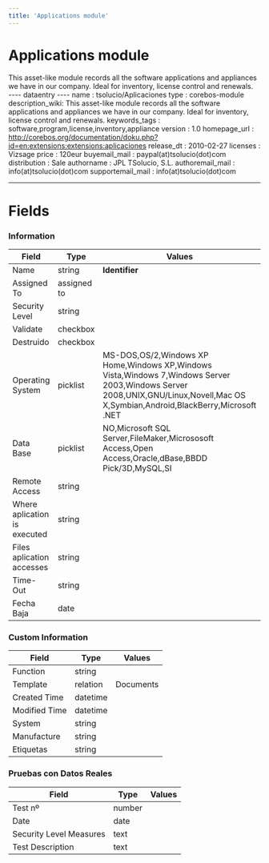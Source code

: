 ```yaml
---
title: 'Applications module'
---
```


Applications module
===================

This asset-like module records all the software applications and
appliances we have in our company. Ideal for inventory, license control
and renewals.  
---- dataentry ---- name : tsolucio/Aplicaciones type : corebos-module
description\_wiki: This asset-like module records all the software
applications and appliances we have in our company. Ideal for inventory,
license control and renewals. keywords\_tags :
software,program,license,inventory,appliance version : 1.0 homepage\_url
:
<http://corebos.org/documentation/doku.php?id=en:extensions:extensions:aplicaciones>
release\_dt : 2010-02-27 licenses : Vizsage price : 120eur
buyemail\_mail : paypal(at)tsolucio(dot)com distribution : Sale
authorname : JPL TSolucio, S.L. authoremail\_mail :
info(at)tsolucio(dot)com supportemail\_mail : info(at)tsolucio(dot)com

------------------------------------------------------------------------

  

Fields
======

### Information

<table>
<thead>
<tr class="header">
<th>Field</th>
<th>Type</th>
<th>Values</th>
</tr>
</thead>
<tbody>
<tr class="odd">
<td>Name</td>
<td>string</td>
<td><strong>Identifier</strong></td>
</tr>
<tr class="even">
<td>Assigned To</td>
<td>assigned to</td>
<td></td>
</tr>
<tr class="odd">
<td>Security Level</td>
<td>string</td>
<td></td>
</tr>
<tr class="even">
<td>Validate</td>
<td>checkbox</td>
<td></td>
</tr>
<tr class="odd">
<td>Destruido</td>
<td>checkbox</td>
<td></td>
</tr>
<tr class="even">
<td>Operating System</td>
<td>picklist</td>
<td>MS-DOS,OS/2,Windows XP Home,Windows XP,Windows Vista,Windows 7,Windows Server 2003,Windows Server 2008,UNIX,GNU/Linux,Novell,Mac OS X,Symbian,Android,BlackBerry,Microsoft .NET</td>
</tr>
<tr class="odd">
<td>Data Base</td>
<td>picklist</td>
<td>NO,Microsoft SQL Server,FileMaker,Micrososoft Access,Open Access,Oracle,dBase,BBDD Pick/3D,MySQL,SI</td>
</tr>
<tr class="even">
<td>Remote Access</td>
<td>string</td>
<td></td>
</tr>
<tr class="odd">
<td>Where aplication is executed</td>
<td>string</td>
<td></td>
</tr>
<tr class="even">
<td>Files aplication accesses</td>
<td>string</td>
<td></td>
</tr>
<tr class="odd">
<td>Time-Out</td>
<td>string</td>
<td></td>
</tr>
<tr class="even">
<td>Fecha Baja</td>
<td>date</td>
<td></td>
</tr>
</tbody>
</table>

### Custom Information

<table>
<thead>
<tr class="header">
<th>Field</th>
<th>Type</th>
<th>Values</th>
</tr>
</thead>
<tbody>
<tr class="odd">
<td>Function</td>
<td>string</td>
<td></td>
</tr>
<tr class="even">
<td>Template</td>
<td>relation</td>
<td>Documents</td>
</tr>
<tr class="odd">
<td>Created Time</td>
<td>datetime</td>
<td></td>
</tr>
<tr class="even">
<td>Modified Time</td>
<td>datetime</td>
<td></td>
</tr>
<tr class="odd">
<td>System</td>
<td>string</td>
<td></td>
</tr>
<tr class="even">
<td>Manufacture</td>
<td>string</td>
<td></td>
</tr>
<tr class="odd">
<td>Etiquetas</td>
<td>string</td>
<td></td>
</tr>
</tbody>
</table>

### Pruebas con Datos Reales

<table>
<thead>
<tr class="header">
<th>Field</th>
<th>Type</th>
<th>Values</th>
</tr>
</thead>
<tbody>
<tr class="odd">
<td>Test nº</td>
<td>number</td>
<td></td>
</tr>
<tr class="even">
<td>Date</td>
<td>date</td>
<td></td>
</tr>
<tr class="odd">
<td>Security Level Measures</td>
<td>text</td>
<td></td>
</tr>
<tr class="even">
<td>Test Description</td>
<td>text</td>
<td></td>
</tr>
</tbody>
</table>
